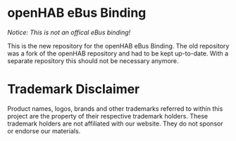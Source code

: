 # openHAB eBus Binding

_Notice: This is not an offical eBus binding!_

This is the new repository for the openHAB eBus Binding. The old repository was a fork of the openHAB repository and had to be kept up-to-date. With a separate repository this should not be necessary anymore.

# Trademark Disclaimer

Product names, logos, brands and other trademarks referred to within this project are the property of their respective trademark holders. These trademark holders are not affiliated with our website. They do not sponsor or endorse our materials.
